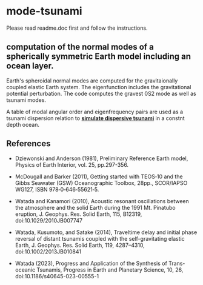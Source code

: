 # mode-tsunami
Please read readme.doc first and follow the instructions.

## computation of the normal modes of a spherically symmetric Earth model including an ocean layer.
Earth's spheroidal normal modes are computed for the gravitaionally coupled
elastic Earth system. The eigenfunction includes the gravitational potential perturbation.
The code computes the gravest 0S2 mode as well as tsunami modes.

A table of modal angular order and eigenfrequency pairs are used as a tsunami dispersion relation
to [**simulate dispersive tsunami**](https://github.com/WatadaShingo/tsunami-1d) in a constnt depth ocean.

## References
* Dziewonski and Anderson (1981), Preliminary Reference Earth model,
	Physics of Earth Interior, vol. 25, pp.297-356. 

* McDougall and Barker (2011), Getting started with TEOS‑10 and the Gibbs Seawater (GSW)
	 Oceanographic Toolbox, 28pp., SCOR/IAPSO WG127, ISBN 978‑0‑646‑55621‑5.

* Watada and Kanamori (2010), Acoustic resonant oscillations between
	the atmosphere and the solid Earth during the 1991 Mt. Pinatubo eruption,
	J. Geophys. Res. Solid Earth, 115, B12319, doi:10.1029/2010JB007747 

* Watada, Kusumoto, and Satake (2014), Traveltime delay and initial phase 
	reversal of distant tsunamis coupled with the self-gravitating elastic 
	Earth, J. Geophys. Res. Solid Earth, 119, 4287–4310, doi:10.1002/2013JB010841
  
* Watada (2023), Progress and Application of the Synthesis of Trans-oceanic Tsunamis,
	 Progress in Earth and Planetary Science, 10, 26, doi:10.1186/s40645-023-00555-1
